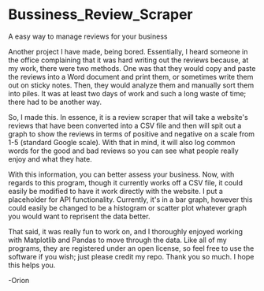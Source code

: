 # Bussiness_Review_Scraper
A easy way to manage reviews for your business 


Another project I have made, being bored. Essentially, I heard someone in the office complaining that it was hard writing out the reviews because, at my work, there were two methods. One was that they would copy and paste the reviews into a Word document and print them, or sometimes write them out on sticky notes. Then, they would analyze them and manually sort them into piles. It was at least two days of work and such a long waste of time; there had to be another way.

So, I made this. In essence, it is a review scraper that will take a website's reviews that have been converted into a CSV file and then will spit out a graph to show the reviews in terms of positive and negative on a scale from 1-5 (standard Google scale). With that in mind, it will also log common words for the good and bad reviews so you can see what people really enjoy and what they hate.

With this information, you can better assess your business. Now, with regards to this program, though it currently works off a CSV file, it could easily be modified to have it work directly with the website. I put a placeholder for API functionality. Currently, it's in a bar graph, however this could easily be changed to be a histogram or scatter plot whatever graph you would want to reprisent the data better. 

That said, it was really fun to work on, and I thoroughly enjoyed working with Matplotlib and Pandas to move through the data. Like all of my programs, they are registered under an open license, so feel free to use the software if you wish; just please credit my repo. Thank you so much. I hope this helps you.

-Orion
